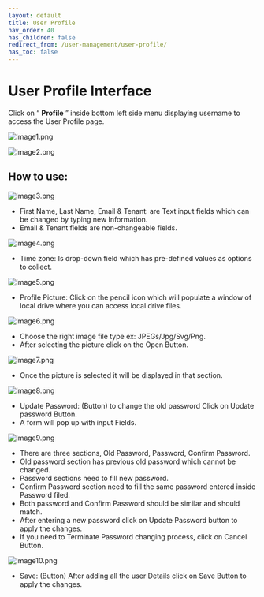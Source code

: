 ```yaml
---
layout: default
title: User Profile
nav_order: 40
has_children: false
redirect_from: /user-management/user-profile/
has_toc: false
---
```




# User Profile Interface



Click on “ **Profile** ” inside bottom left side menu displaying username to access the User Profile page.

![image1.png]({{site.baseurl}}/images/user-profile/image1.png)

![image2.png]({{site.baseurl}}/images/user-profile/image2.png)

## How to use:

![image3.png]({{site.baseurl}}/images/user-profile/image3.png)



- First Name, Last Name, Email & Tenant: are Text input fields which can be changed by typing new Information.
- Email & Tenant fields are non-changeable fields.


![image4.png]({{site.baseurl}}/images/user-profile/image4.png)



- Time zone: Is drop-down field which has pre-defined values as options to collect.

![image5.png]({{site.baseurl}}/images/user-profile/image5.png)


- Profile Picture: Click on the pencil icon which will populate a window of local drive where you can access local drive files.


![image6.png]({{site.baseurl}}/images/user-profile/image6.png)



- Choose the right image file type ex: JPEGs/Jpg/Svg/Png.
- After selecting the picture click on the Open Button.

![image7.png]({{site.baseurl}}/images/user-profile/image7.png)


- Once the picture is selected it will be displayed in that section.


![image8.png]({{site.baseurl}}/images/user-profile/image8.png)



- Update Password: (Button) to change the old password Click on Update password Button.
- A form will pop up with input Fields.


![image9.png]({{site.baseurl}}/images/user-profile/image9.png)



- There are three sections, Old Password, Password, Confirm Password.
- Old password section has previous old password which cannot be changed.
- Password sections need to fill new password.
- Confirm Password section need to fill the same password entered inside Password filed.
- Both password and Confirm Password should be similar and should match.
- After entering a new password click on Update Password button to apply the changes.
- If you need to Terminate Password changing process, click on Cancel Button.


![image10.png]({{site.baseurl}}/images/user-profile/image10.png)



- Save: (Button) After adding all the user Details click on Save Button to apply the changes.
